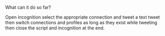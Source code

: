 What can it do so far?

Open incognition select the appropriate connection and tweet a text tweet then switch connections and profiles as long as they exist while tweeting then close the script and incognition at the end.